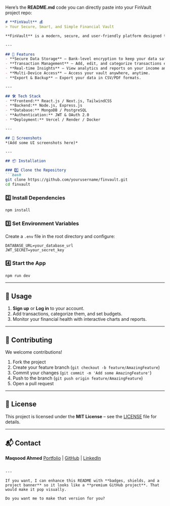 Here’s the **README.md** code you can directly paste into your FinVault project repo:

````markdown
# **FinVault** 💰
> Your Secure, Smart, and Simple Financial Vault

**FinVault** is a modern, secure, and user-friendly platform designed to help individuals and businesses **manage, track, and analyze** their finances with ease. Whether you want to store important financial records, keep track of expenses, or gain insights into your spending patterns — **FinVault has you covered**.

---

## 🚀 Features
- **Secure Data Storage** – Bank-level encryption to keep your data safe.
- **Transaction Management** – Add, edit, and categorize transactions effortlessly.
- **Real-time Insights** – View analytics and reports on your income and expenses.
- **Multi-Device Access** – Access your vault anywhere, anytime.
- **Export & Backup** – Export your data in CSV/PDF formats.

---

## 🛠 Tech Stack
- **Frontend:** React.js / Next.js, TailwindCSS
- **Backend:** Node.js, Express.js
- **Database:** MongoDB / PostgreSQL
- **Authentication:** JWT & OAuth 2.0
- **Deployment:** Vercel / Render / Docker

---

## 📸 Screenshots
*(Add some UI screenshots here)*

---

## 📦 Installation

### 1️⃣ Clone the Repository
```bash
git clone https://github.com/yourusername/finvault.git
cd finvault
````

### 2️⃣ Install Dependencies

```bash
npm install
```

### 3️⃣ Set Environment Variables

Create a `.env` file in the root directory and configure:

```env
DATABASE_URL=your_database_url
JWT_SECRET=your_secret_key
```

### 4️⃣ Start the App

```bash
npm run dev
```

---

## 📄 Usage

1. **Sign up** or **Log in** to your account.
2. Add transactions, categorize them, and set budgets.
3. Monitor your financial health with interactive charts and reports.

---

## 🤝 Contributing

We welcome contributions!

1. Fork the project
2. Create your feature branch (`git checkout -b feature/AmazingFeature`)
3. Commit your changes (`git commit -m 'Add some AmazingFeature'`)
4. Push to the branch (`git push origin feature/AmazingFeature`)
5. Open a pull request

---

## 📜 License

This project is licensed under the **MIT License** – see the [LICENSE](LICENSE) file for details.

---

## 📬 Contact

**Maqsood Ahmed**
[Portfolio](https://maqsood-dev.online) | [GitHub](https://github.com/maqsood421) | [LinkedIn](https://linkedin.com/in/maqsood-ahmed1)

```

---

If you want, I can enhance this README with **badges, shields, and a project banner** so it looks like a **premium GitHub project**. That would make it pop visually.  

Do you want me to make that version for you?
```

